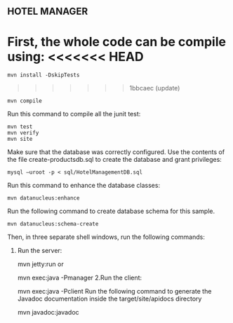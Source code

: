 HOTEL MANAGER 
----------------------


First, the whole code can be compile using:
<<<<<<< HEAD
=======
	
	mvn install -DskipTests
>>>>>>> 1bbcaec (update)

    mvn compile
Run this command to compile all the junit test:
	
	mvn test
	mvn verify
	mvn site

Make sure that the database was correctly configured. Use the contents of the file create-productsdb.sql to create the database and grant privileges:


	mysql –uroot -p < sql/HotelManagementDB.sql
Run this  command to enhance the database classes:

	mvn datanucleus:enhance
Run the following command to create database schema for this sample.

	mvn datanucleus:schema-create
	
Then, in three separate shell windows, run the following commands:

1. Run the server:

    mvn jetty:run 
 or   
  
    mvn exec:java -Pmanager
 2.Run the client:
 
    mvn exec:java -Pclient
Run the following command to generate the Javadoc documentation inside the target/site/apidocs directory

	mvn javadoc:javadoc